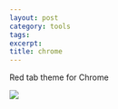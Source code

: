 ```yaml
---
layout: post
category: tools
tags:
excerpt:
title: chrome
---
```


Red tab theme for Chrome&nbsp;

![](blob:https://app.cloudcannon.com/11c6497f-5128-4a0a-8e67-b3cf44260a0c)